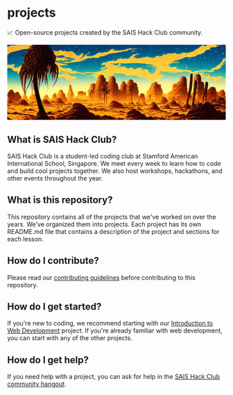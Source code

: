 # projects

📈 Open-source projects created by the SAIS Hack Club community.

![banner](banner.jpg)

## What is SAIS Hack Club?

SAIS Hack Club is a student-led coding club at Stamford American International School, Singapore. We meet every week to learn how to code and build cool projects together. We also host workshops, hackathons, and other events throughout the year.

## What is this repository?

This repository contains all of the projects that we've worked on over the years. We've organized them into projects. Each project has its own README.md file that contains a description of the project and sections for each lesson.

## How do I contribute?

Please read our [contributing guidelines](CONTRIBUTING.md) before contributing to this repository.

## How do I get started?

If you're new to coding, we recommend starting with our [Introduction to Web Development](Introduction%20to%20Web%20Development/README.md) project. If you're already familiar with web development, you can start with any of the other projects.

## How do I get help?

If you need help with a project, you can ask for help in the [SAIS Hack Club community hangout](https://chat.google.com/room/AAAAIm7H_Kw?cls=7).
